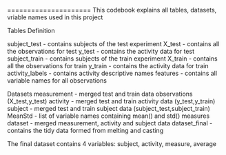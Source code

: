 =====================
This codebook explains all tables, datasets, vriable names used in this project

Tables Definition

subject_test - contains subjects of the test experiment
X_test - contains all the observations for test
y_test - contains the activity data for test
subject_train - contains subjects of the train experiment
X_train - contains all the observations for train
y_train - contains the activity data for train
activity_labels - contains activity descriptive names
features - contains all variable names for all observations

Datasets
measurement - merged test and train data observations (X_test,y_test)
activity - merged test and train activity data (y_test,y_train)
subject - merged test and train subject data (subject_test,subject_train)
MeanStd - list of variable names containing mean() and std() measures
dataset - merged measurement, activity and subject data
dataset_final - contains the tidy data formed from melting and casting

The final dataset contains 4 variables: subject, activity, measure, average
